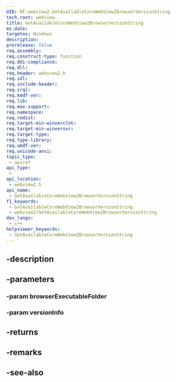 ```yaml
---
UID: NF:webview2.GetAvailableCoreWebView2BrowserVersionString
tech.root: webview
title: GetAvailableCoreWebView2BrowserVersionString
ms.date: 
targetos: Windows
description: 
prerelease: false
req.assembly: 
req.construct-type: function
req.ddi-compliance: 
req.dll: 
req.header: webview2.h
req.idl: 
req.include-header: 
req.irql: 
req.kmdf-ver: 
req.lib: 
req.max-support: 
req.namespace: 
req.redist: 
req.target-min-winverclnt: 
req.target-min-winversvr: 
req.target-type: 
req.type-library: 
req.umdf-ver: 
req.unicode-ansi: 
topic_type:
 - apiref
api_type:
 - 
api_location:
 - webview2.h
api_name:
 - GetAvailableCoreWebView2BrowserVersionString
f1_keywords:
 - GetAvailableCoreWebView2BrowserVersionString
 - webview2/GetAvailableCoreWebView2BrowserVersionString
dev_langs:
 - c++
helpviewer_keywords:
 - GetAvailableCoreWebView2BrowserVersionString
---
```


## -description

## -parameters

### -param browserExecutableFolder

### -param versionInfo

## -returns

## -remarks

## -see-also


